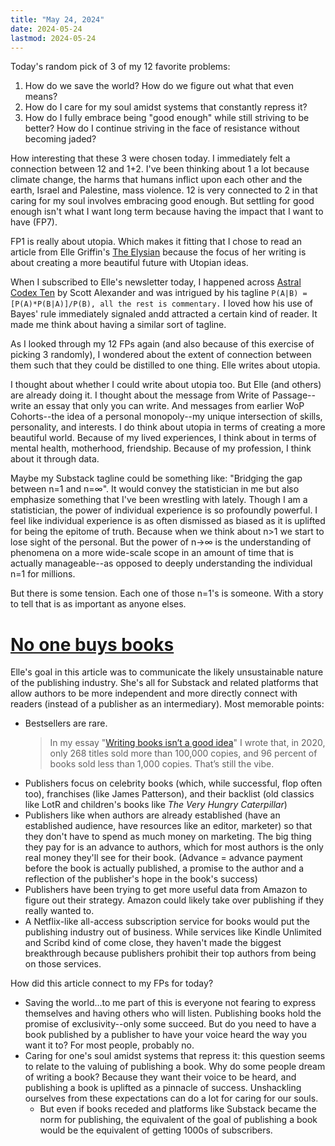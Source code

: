 ```yaml
---
title: "May 24, 2024"
date: 2024-05-24
lastmod: 2024-05-24
---
```


Today's random pick of 3 of my 12 favorite problems:

1. How do we save the world? How do we figure out what that even means?
2. How do I care for my soul amidst systems that constantly repress it?
12. How do I fully embrace being "good enough" while still striving to be better? How do I continue striving in the face of resistance without becoming jaded?

How interesting that these 3 were chosen today. I immediately felt a connection between 12 and 1+2. I've been thinking about 1 a lot because climate change, the harms that humans inflict upon each other and the earth, Israel and Palestine, mass violence. 12 is very connected to 2 in that caring for my soul involves embracing good enough. But settling for good enough isn't what I want long term because having the impact that I want to have (FP7).

FP1 is really about utopia. Which makes it fitting that I chose to read an article from Elle Griffin's [The Elysian](https://www.elysian.press/) because the focus of her writing is about creating a more beautiful future with Utopian ideas.

When I subscribed to Elle's newsletter today, I happened across [Astral Codex Ten](https://www.astralcodexten.com/) by Scott Alexander and was intrigued by his tagline `P(A|B) = [P(A)*P(B|A)]/P(B), all the rest is commentary.` I loved how his use of Bayes' rule immediately signaled andd attracted a certain kind of reader. It made me think about having a similar sort of tagline.

As I looked through my 12 FPs again (and also because of this exercise of picking 3 randomly), I wondered about the extent of connection between them such that they could be distilled to one thing. Elle writes about utopia.

I thought about whether I could write about utopia too. But Elle (and others) are already doing it. I thought about the message from Write of Passage--write an essay that only you can write. And messages from earlier WoP Cohorts--the idea of a personal monopoly--my unique intersection of skills, personality, and interests. I do think about utopia in terms of creating a more beautiful world. Because of my lived experiences, I think about in terms of mental health, motherhood, friendship. Because of my profession, I think about it through data.

Maybe my Substack tagline could be something like: "Bridging the gap between n=1 and n=∞". It would convey the statistician in me but also emphasize something that I've been wrestling with lately. Though I am a statistician, the power of individual experience is so profoundly powerful. I feel like individual experience is as often dismissed as biased as it is uplifted for being the epitome of truth. Because when we think about n>1 we start to lose sight of the personal. But the power of n->∞ is the understanding of phenomena on a more wide-scale scope in an amount of time that is actually manageable--as opposed to deeply understanding the individual n=1 for millions.

But there is some tension. Each one of those n=1's is someone. With a story to tell that is as important as anyone elses.

# [No one buys books](https://www.elysian.press/p/no-one-buys-books)

Elle's goal in this article was to communicate the likely unsustainable nature of the publishing industry. She's all for Substack and related platforms that allow authors to be more independent and more directly connect with readers (instead of a publisher as an intermediary). Most memorable points:

- Bestsellers are rare.
    > In my essay "[Writing books isn’t a good idea](https://www.elysian.press/p/creator-economy-for-fiction-authors)" I wrote that, in 2020, only 268 titles sold more than 100,000 copies, and 96 percent of books sold less than 1,000 copies. That’s still the vibe.
- Publishers focus on celebrity books (which, while successful, flop often too), franchises (like James Patterson), and their backlist (old classics like LotR and children's books like *The Very Hungry Caterpillar*)
- Publishers like when authors are already established (have an established audience, have resources like an editor, marketer) so that they don't have to spend as much money on marketing. The big thing they pay for is an advance to authors, which for most authors is the only real money they'll see for their book. (Advance = advance payment before the book is actually published, a promise to the author and a reflection of the publisher's hope in the book's success)
- Publishers have been trying to get more useful data from Amazon to figure out their strategy. Amazon could likely take over publishing if they really wanted to.
- A Netflix-like all-access subscription service for books would put the publishing industry out of business. While services like Kindle Unlimited and Scribd kind of come close, they haven't made the biggest breakthrough because publishers prohibit their top authors from being on those services.

How did this article connect to my FPs for today?

- Saving the world...to me part of this is everyone not fearing to express themselves and having others who will listen. Publishing books hold the promise of exclusivity--only some succeed. But do you need to have a book published by a publisher to have your voice heard the way you want it to? For most people, probably no.
- Caring for one's soul amidst systems that repress it: this question seems to relate to the valuing of publishing a book. Why do some people dream of writing a book? Because they want their voice to be heard, and publishing a book is uplifted as a pinnacle of success. Unshackling ourselves from these expectations can do a lot for caring for our souls.
    - But even if books receded and platforms like Substack became the norm for publishing, the equivalent of the goal of publishing a book would be the equivalent of getting 1000s of subscribers.
